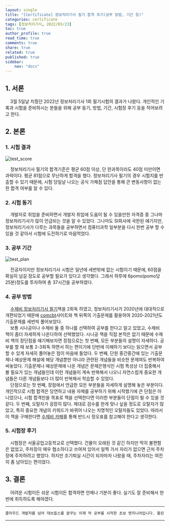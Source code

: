 ```yaml
---
layout: single
title: "[Certificate] 정보처리기사 필기 합격 후기(공부 방법, 기간 등)"
categories: certificate
tags: [정보처리기사, 2022/03/23]
toc: true
author_profile: true
read_time: true
comments: true
share: true
related: true
published: true
sidebar: 
    nav: "docs"
---
```


## 1. 서론  

&nbsp;&nbsp;&nbsp;&nbsp;3월 5일날 치뤘던 2022년 정보처리기사 1회 필기시험의 결과가 나왔다. 개인적인 기록과 시험을 준비하시는 분들을 위해 공부 동기, 방법, 기간, 시험장 후기 등을 적어보려고 한다.  

## 2. 본론  

### 1. 시험 결과  

![test_score](https://user-images.githubusercontent.com/97603503/159602095-09d865a8-4273-4b07-afcb-5e53aa03c86c.png)

&nbsp;&nbsp;&nbsp;&nbsp;정보처리기사 필기의 합격기준은 평균 60점 이상, 단 한과목이라도 40점 미만이면 과락이다. 평균 81점으로 무난하게 합격을 했다. 정보처리기사 필기의 경우 시험지를 반출할 수 있기 때문에, 시험 당일날 나오는 공식 가채점 답안을 통해 큰 변동사항이 없는한 합격 여부를 알 수 있다.  

### 2. 시험 동기  

&nbsp;&nbsp;&nbsp;&nbsp;개발자로 취업을 준비하면서 개발자 취업에 도움이 될 수 있을만한 자격증 중 그나마 정보처리기사가 많이 언급되는 것을 알 수 있었다. 그나마도 SI회사에 국한된 얘기지만, 정보처리기사가 다루는 과목들을 공부하면서 컴퓨터과학 일부분을 다시 한번 공부 할 수 있을 것 같아서 시험에 도전하기로 마음먹었다.   

### 3. 공부 기간  

![test_plan](https://user-images.githubusercontent.com/97603503/159615813-bcf043ae-4efb-43d4-8ad8-ad39c21f519e.png)

&nbsp;&nbsp;&nbsp;&nbsp;전공자이지만 정보처리기사 시험은 일년에 세번밖에 없는 시험이기 때문에, 60점을 확실히 넘길 정도로 공부할 필요가 있다고 생각했다. 그래서 하루에 6pomo(pomo당 25분)정도를 투자하여 총 37시간을 공부하였다.  

### 4. 공부 방법  

&nbsp;&nbsp;&nbsp;&nbsp;[수제비 정보처리기사 필기](https://book.naver.com/bookdb/book_detail.nhn?bid=21313217)책을 2회독 하였고, 정보처리기사가 2020년에 대대적으로 개편되었기 때문에 [comcbt](https://www.comcbt.com/xe/iz/4973760)사이트와 책 뒤쪽의 기출문제를 활용하여 2020-2021년도 기출문제를 세번씩 풀어보았다.  
&nbsp;&nbsp;&nbsp;&nbsp;보통 시나공이나 수제비 둘 중 하나를 선택하여 공부를 한다고 알고 있었고, 수제비 책이 좀더 자세하게 나온다하여 선택했었다. 시나공 책을 직접 본적은 없기 때문에 수제비 책의 장단점을 얘기해보자면 장점으로는 첫 번째, 모든 부분들의 설명이 자세하다. 공부를 할 때 보통 2-3회독 하면서 하는 편이기에 단번에 이해하기 보다는 읽으면서 공부할 수 있게 자세히 풀어놓은 점이 마음에 들었다. 두 번째, 단원 중간중간에 있는 기출문제나 예상문제 해설에 해당 개념뿐만 아니라 관련된 개념들을 비슷한 문제여도 반복하여 써놓았다. 기출문제나 예상문제에 나온 개념은 문제은행식인 시험 특성상 더 집중해서 볼 필요가 있는 개념들인데 이런 개념들이 계속 반복해서 나오니 자연스럽게 중요한 개념들은 다른 개념들보다 더 많이 반복해서 학습할 수 있었다.  
&nbsp;&nbsp;&nbsp;&nbsp;단점으로는 첫 번째, 장점에서 언급한 모든 부분들을 자세하게 설명해 놓은 부분이다. 개인적으로 시험 합격은 당연하고 내용 자체를 공부하기 위해 시작했기에 큰 단점은 아니었으나, 시험 합격만을 목표로 책을 선택한다면 이러한 부분들이 단점이 될 수 있을 것 같다. 두 번째, 오탈자가 굉장히 많다. 제대로 검수를 한게 맞나 싶을 정도로 오탈자가 많았고, 특히 중요한 개념의 키워드가 바뀌어 나오는 치명적인 오탈자들도 있었다. 따라서 이 책을 구매한다면 [수제비 카페](https://cafe.naver.com/soojebi)를 통해 반드시 정오표를 참고해야 한다고 생각한다.  

### 5. 시험장 후기  

&nbsp;&nbsp;&nbsp;&nbsp;시험장은 서울공업고등학교로 선택했다. 건물이 오래된 것 같긴 하지만 딱히 불편함은 없었고, 주차장이 매우 협소하다고 쓰여져 있어서 일찍 가서 자리가 없으면 근처 주차장에 주차하려고 했었다. 하지만 조기퇴실 시간이 되자마자 나왔을 때, 주차자리는 여전히 좀 남아있는 편이었다.  

## 3. 결론  

&nbsp;&nbsp;&nbsp;&nbsp;어려운 시험이든 쉬운 시험이든 합격하면 언제나 기분이 좋다. 실기도 잘 준비해서 한번에 취득하도록 해야겠다.

---

```bash
클라우드 개발자를 넘어 데브옵스를 꿈꾸는 이제 막 공부를 시작한 초보 엔지니어입니다. 틀린 점이 있으면 친절하게 댓글 부탁드립니다. :)
```

---